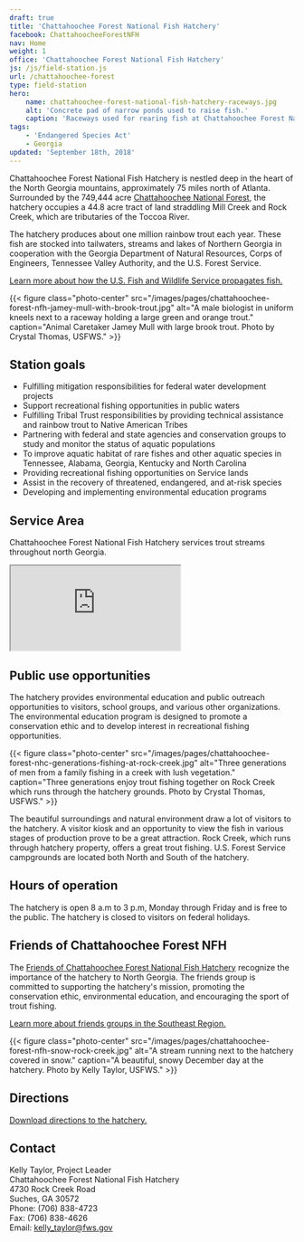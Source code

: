 ```yaml
---
draft: true
title: 'Chattahoochee Forest National Fish Hatchery'
facebook: ChattahoocheeForestNFH
nav: Home
weight: 1
office: 'Chattahoochee Forest National Fish Hatchery'
js: /js/field-station.js
url: /chattahoochee-forest
type: field-station
hero:
    name: chattahoochee-forest-national-fish-hatchery-raceways.jpg
    alt: 'Concrete pad of narrow ponds used to raise fish.'
    caption: 'Raceways used for rearing fish at Chattahoochee Forest National Fish Hatchery in Suches, GA. Photo by USFWS.'
tags:
    - 'Endangered Species Act'
    - Georgia
updated: 'September 18th, 2018'
---
```


Chattahoochee Forest National Fish Hatchery is nestled deep in the heart of the North Georgia mountains, approximately 75 miles north of Atlanta. Surrounded by the 749,444 acre [Chattahoochee National Forest](https://www.fs.usda.gov/conf), the hatchery occupies a 44.8 acre tract of land straddling Mill Creek and Rock Creek, which are tributaries of the Toccoa River.

The hatchery produces about one million rainbow trout each year. These fish are stocked into tailwaters, streams and lakes of Northern Georgia in cooperation with the Georgia Department of Natural Resources, Corps of Engineers, Tennessee Valley Authority, and the U.S. Forest Service.

[Learn more about how the U.S. Fish and Wildlife Service propagates fish.](https://fws.gov/southeast/our-services/fish-production)

{{< figure class="photo-center" src="/images/pages/chattahoochee-forest-nfh-jamey-mull-with-brook-trout.jpg" alt="A male biologist in uniform kneels next to a raceway holding a large green and orange trout." caption="Animal Caretaker Jamey Mull with large brook trout. Photo by Crystal Thomas, USFWS." >}}

## Station goals

- Fulfilling mitigation responsibilities for federal water development projects
- Support recreational fishing opportunities in public waters
- Fulfilling Tribal Trust responsibilities by providing technical assistance and rainbow trout to Native American Tribes
- Partnering with federal and state agencies and conservation groups to study and monitor the status of aquatic populations
- To improve aquatic habitat of rare fishes and other aquatic species in Tennessee, Alabama, Georgia, Kentucky and North Carolina
- Providing recreational fishing opportunities on Service lands
- Assist in the recovery of threatened, endangered, and at-risk species
- Developing and implementing environmental education programs

## Service Area

Chattahoochee Forest National Fish Hatchery services trout streams throughout north Georgia.

<iframe src="https://usfws.github.io/southeast-mega-map/?office=Chattahoochee+Forest+National+Fish+Hatchery" class="state-map" title="Find a local field station"></iframe>

## Public use opportunities

The hatchery provides environmental education and public outreach opportunities to visitors, school groups, and various other organizations. The environmental education program is designed to promote a conservation ethic and to develop interest in recreational fishing opportunities.

{{< figure class="photo-center" src="/images/pages/chattahoochee-forest-nhc-generations-fishing-at-rock-creek.jpg" alt="Three generations of men from a family fishing in a creek with lush vegetation." caption="Three generations enjoy trout fishing together on Rock Creek which runs through the hatchery grounds. Photo by Crystal Thomas, USFWS." >}}

The beautiful surroundings and natural environment draw a lot of visitors to the hatchery. A visitor kiosk and an opportunity to view the fish in various stages of production prove to be a great attraction. Rock Creek, which runs through hatchery property, offers a great trout fishing. U.S. Forest Service campgrounds are located both North and South of the hatchery.

## Hours of operation

The hatchery is open 8 a.m to 3 p.m, Monday through Friday and is free to the public. The hatchery is closed to visitors on federal holidays.

## Friends of Chattahoochee Forest NFH

The [Friends of Chattahoochee Forest National Fish Hatchery](http://www.friendsofchattahoocheenfh.org/) recognize the importance of the hatchery to North Georgia. The friends group is committed to supporting the hatchery's mission, promoting the conservation ethic, environmental education, and encouraging the sport of trout fishing.

[Learn more about friends groups in the Southeast Region.](https://www.fws.gov/southeast/work-with-us/friends-groups/)

{{< figure class="photo-center" src="/images/pages/chattahoochee-forest-nfh-snow-rock-creek.jpg" alt="A stream running next to the hatchery covered in snow." caption="A beautiful, snowy December day at the hatchery. Photo by Kelly Taylor, USFWS." >}}

## Directions

[Download directions to the hatchery.](https://www.google.com/maps/dir//Chattahoochee+Forest+National+Fish+Hatchery,+4730+Rock+Creek+Rd,+Blue+Ridge,+GA+30513/@34.7060833,-84.152799,17z/data=!4m8!4m7!1m0!1m5!1m1!1s0x885fa3b2b791019f:0x8b40ff160d6a8312!2m2!1d-84.150605!2d34.7060789)

## Contact

Kelly Taylor, Project Leader <br>
Chattahoochee Forest National Fish Hatchery <br>
4730 Rock Creek Road <br>
Suches, GA 30572 <br>
Phone: (706) 838-4723 <br>
Fax: (706) 838-4626 <br>
Email: [kelly_taylor@fws.gov](mailto:kelly_taylor@fws.gov) <br>
<br> <br>
